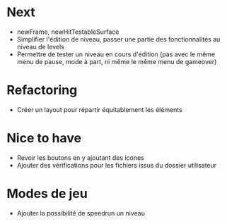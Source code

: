 # Next
* newFrame, newHitTestableSurface
* Simplifier l'édition de niveau, passer une partie des fonctionnalités au niveau de levels
* Permettre de tester un niveau en cours d'édition (pas avec le même menu de pause, mode à part, ni
  même le même menu de gameover)

# Refactoring
* Créer un layout pour répartir équitablement les éléments

# Nice to have
* Revoir les boutons en y ajoutant des icones
* Ajouter des vérifications pour les fichiers issus du dossier utilisateur

# Modes de jeu
* Ajouter la possibilité de speedrun un niveau
